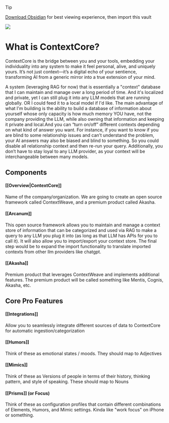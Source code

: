 > [!TIP]
> [Download Obsidian](https://obsidian.md/) for best viewing experience, then import this vault

![](https://lh7-rt.googleusercontent.com/docsz/AD_4nXclc23Ah4X-B_q9a_Amw3D-vxJF43Yp4Ms7_r4VJK8eIQs1pgIsYRFtTc0ZlKg9tqVW1Da2xNka1dB3zrGUlwRI9bzcM_3dCVkTxZ0C3_r-sFS9PfwQIEpzEnTCAiV6T2NgYOWg4Q?key=GgJlJs81vZ1Rn7pNNxesjX_J)
# What is ContextCore? 
ContextCore is the bridge between you and your tools, embedding your individuality into any system to make it feel personal, alive, and uniquely yours. It’s not just context—it’s a digital echo of your sentience, transforming AI from a generic mirror into a true extension of your mind.

A system (leveraging RAG for now) that is essentially a "context" database that I can maintain and manage over a long period of time. And it's localized and private, yet I can still plug it into any LLM models that are running globally. OR I could feed it to a local model if I'd like. The main advantage of what I'm building is the ability to build a database of information about yourself whose only capacity is how much memory YOU have, not the company providing the LLM, while also owning that information and keeping it private and local.And you can “turn on/off” different contexts depending on what kind of answer you want. For instance, if you want to know if you are blind to some relationship issues and can’t understand the problem, your AI answers may also be biased and blind to something. So you could disable all relationship context and then re-run your query. Additionally, you don’t have to stay loyal to any LLM provider, as your context will be interchangeable between many models.
## Components
#### [[Overview|ContextCore]] 
Name of the company/organization. We are going to create an open source framework called ContextWeave, and a premium product called Akasha.
#### [[Arcanum]] 
This open source framework allows you to maintain and manage a context store of information that can be categorized and used via RAG to make a query to any LLM you plug it into (as long as that LLM has APIs for you to call it). It will also allow you to import/export your context store. The final step would be to expand the import functionality to translate imported contexts from other llm providers like chatgpt.
#### [[Akasha]]
Premium product that leverages ContextWeave and implements additional features. The premium product will be called something like Mentis, Cognis, Akasha, etc.
## Core Pro Features
#### [[Integrations]]
Allow you to seamlessly integrate different sources of data to ContextCore for automatic ingestion/categorization  
#### [[Humors]]
Think of these as emotional states / moods. They should map to Adjectives
#### [[Mimics]]
Think of these as Versions of people in terms of their history, thinking pattern, and style of speaking. These should map to Nouns
#### [[Prisms]] (or Focus)
Think of these as configuration profiles that contain different combinations of Elements, Humors, and Mimic settings. Kinda like "work focus" on iPhone or something.
